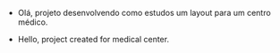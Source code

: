 * Olá, projeto desenvolvendo como estudos um layout para um centro médico.

* Hello, project created for medical center.

